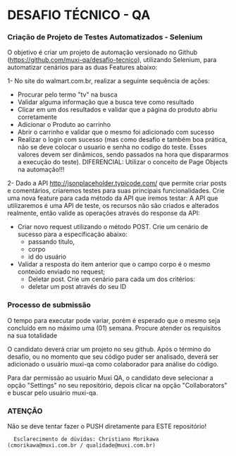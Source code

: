 # DESAFIO TÉCNICO - QA

### Criação de Projeto de Testes Automatizados - Selenium
O objetivo é criar um projeto de automação versionado no Github (https://github.com/muxi-qa/desafio-tecnico), utilizando Selenium, para automatizar cenários para as duas Features abaixo:

1- No site do walmart.com.br, realizar a seguinte sequência de ações:
   - Procurar pelo termo "tv" na busca
   - Validar alguma informação que a busca teve como resultado
   - Clicar em um dos resultados e validar que a página do produto abriu corretamente
   - Adicionar o Produto ao carrinho
   - Abrir o carrinho e validar que o mesmo foi adicionado com sucesso
   - Realizar o login com sucesso (mas como desafio e também boa prática, não se deve colocar o usuario e senha no codigo do teste. Esses valores devem ser dinâmicos, sendo passados na hora que dispararmos a execução do teste).
DIFERENCIAL: Utilizar o conceito de Page Objects na automação!!!

2- Dado a API http://jsonplaceholder.typicode.com/ que permite criar posts e comentários, criaremos testes para suas principais funcionalidades. Crie uma nova feature para cada método da API que iremos testar:
A API que utilizaremos é uma API de teste, os recursos não são criados e alterados realmente, então valide as operações através do response da API:
   - Criar novo request utilizando o método POST. Crie um cenário de sucesso para a especificação abaixo:
      - passando titulo, 
      - corpo 
      - id do usuário
   - Validar a resposta do item anterior que o campo corpo é o mesmo conteúdo enviado no request;
      - Deletar post. Crie um cenário para cada um dos critérios:
      - deletar um post através do seu ID


### Processo de submissão

O tempo para executar pode variar, porém é esperado que o mesmo seja concluído em no máximo uma (01) semana. Procure atender os requisitos na sua totalidade

O candidato deverá criar um projeto no seu github. Após o término do desafio, ou no momento que seu código puder ser analisado, deverá ser adicionado o usuário muxi-qa como colaborador para análise do código.

Para dar permissão ao usuário Muxi QA, o candidato deve selecionar a opção "Settings" no seu repositório, depois clicar na opção "Collaborators" e buscar pelo usuário muxi-qa. 


### **ATENÇÃO** ###
Não se deve tentar fazer o PUSH diretamente para ESTE repositório!
	  
	  Esclarecimento de dúvidas: Christiano Morikawa (cmorikawa@muxi.com.br / qualidade@muxi.com.br)
